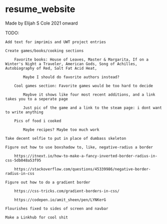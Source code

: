# resume_website
Made by Elijah S Cole 2021 onward

TODO:
	
	Add text for imprimis and UWT project entries
	
	Create games/books/cooking sections
		
		Favorite books: House of Leaves, Master & Margarita, If on a Winter's Night a Traveler, American Gods, Song of Achilles, Autobiography of Red, Salt Fat Acid Heat, 
			
			Maybe I should do favorite authors instead?
		
		Cool games section: Favorite games would be too hard to decide
			
			Maybve it shows like four most recent additions, and a link takes you to a seperate page
			
			Just pic of the game and a link to the steam page: i dont want to write anything
		
		Pics of food i cooked
			
			Maybe recipes? Maybe too much work
	
	Take decent selfie to put in place of dumbass skeleton
	
	Figure out how to use boxshadow to, like, negative-radius a border
		
		https://itnext.io/how-to-make-a-fancy-inverted-border-radius-in-css-5db048a53f95
		
		https://stackoverflow.com/questions/45339986/negative-border-radius-in-css
	
	Figure out how to do a gradient border
		
		https://css-tricks.com/gradient-borders-in-css/
		
		https://codepen.io/amit_sheen/pen/LYNKerG
	
	Flourishes fixed to sides of screen and navbar
	
	Make a Linkhub for cool shit
